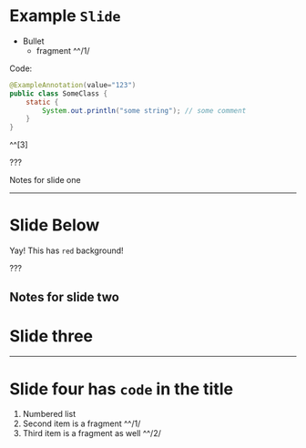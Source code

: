 # Example `Slide`

- Bullet
    - fragment ^^/1/

Code:

```java
@ExampleAnnotation(value="123")
public class SomeClass {
    static {
        System.out.println("some string"); // some comment
    }
}
```
^^[3]

???

Notes for slide one

-- --
<!-- .slide: data-background-color="red" -->

# Slide Below

Yay! This has `red` background!

???

Notes for slide two
---

# Slide three

---
# Slide four has `code` in the title

1. Numbered list
2. Second item is a fragment ^^/1/
3. Third item is a fragment as well ^^/2/
